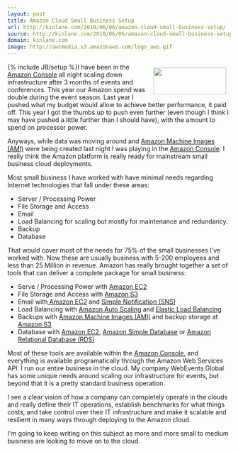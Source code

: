 ```yaml
---
layout: post
title: Amazon Cloud Small Business Setup
url: http://kinlane.com/2010/06/06/amazon-cloud-small-business-setup/
source: http://kinlane.com/2010/06/06/amazon-cloud-small-business-setup/
domain: kinlane.com
image: http://awsmedia.s3.amazonaws.com/logo_aws.gif
---
```

{% include JB/setup %}<img style="padding: 10px;" title="Amazon Web  Services" src="http://awsmedia.s3.amazonaws.com/logo_aws.gif" alt="" width="164" height="60" align="right" />I have been in the <a href="http://aws.amazon.com/console/">Amazon Console</a> all night scaling down infrastructure after 3 months of events and conferences.  This year our Amazon spend was double during the event season.  Last year I pushed what my budget would allow to achieve better performance, it paid off.  This year I got the thumbs up to push even further (even though I think I may have pushed a little further than I should have), with the amount to spend on processor power.<p></p>
Anyways, while data was moving around and <a href="http://developer.amazonwebservices.com/connect/kbcategory.jspa?categoryID=171">Amazon  Machine Images (AMI)</a> were being created last night I was playing in the <a href="http://aws.amazon.com/console/">Amazon Console</a>.   I really think the Amazon platform is really ready for mainstream small business cloud deployments.<p></p>
Most small business I have worked with have minimal needs regarding Internet technologies that fall under these areas:
<ul class="mainlist">
	<li>Server / Processing Power</li>
	<li>File Storage and Access</li>
	<li>Email</li>
	<li>Load Balancing for scaling but mostly for maintenance and redundancy.</li>
	<li>Backup</li>
	<li>Database</li>
</ul>
That would cover most of the needs for 75% of the small businesses I've worked with.  Now these are usually business with 5-200 employees and less than 25 Million in revenue.  Amazon has really brought together a set of tools that can deliver a complete package for small business:
<ul class="mainlist">
	<li>Serve / Processing Power with <a href="http://aws.amazon.com/ec2/">Amazon EC2</a></li>
	<li>File Storage and Access with <a href="http://aws.amazon.com/s3/">Amazon S3</a></li>
	<li>Email with<a href="http://aws.amazon.com/ec2/"> Amazon EC2</a> and <a href="http://aws.amazon.com/s3/">Simple Notification (SNS)</a></li>
	<li>Load Balancing with <a href="http://aws.amazon.com/autoscaling/">Amazon Auto Scaling</a> and <a href="http://aws.amazon.com/elasticloadbalancing/">Elastic Load Balancing</a></li>
	<li>Backups with <a href="http://developer.amazonwebservices.com/connect/kbcategory.jspa?categoryID=171">Amazon Machine Images (AMI)</a> and backup storage at <a href="http://aws.amazon.com/s3/">Amazon  S3</a></li>
	<li>Database with <a href="http://aws.amazon.com/ec2/">Amazon EC2</a>, <a href="http://aws.amazon.com/simpledb/">Amazon Simple Database</a> or <a href="http://aws.amazon.com/rds/">Amazon Relational Database (RDS)</a></li>
</ul>
Most of these tools are available within the <a href="http://aws.amazon.com/console/">Amazon Console</a>, and everything is available programatically through the Amazon Web Services API. I run our entire business in the cloud. My company WebEvents Global has some unique needs around scaling our infrastructure for events, but beyond that it is a pretty standard business operation.<p></p>
I see a clear vision of how a company can completely operate in the clouds and really define their IT operations, establish benchmarks for what things costs, and take control over their IT infrastructure and make it scalable and resilient in many ways through deploying to the Amazon cloud.<p></p>
I'm going to keep writing on this subject as more and more small to medium business are looking to move on to the cloud.